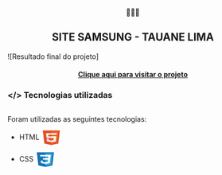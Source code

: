 <P align="center">👩🏻‍💻</P>
<h2 align="center">SITE SAMSUNG - TAUANE LIMA</h2>

![Resultado final do projeto] 

<h4 align="center"><a href="https://site-samsung.vercel.app/" align="center">Clique aqui para visitar o projeto<a/></h4>

<h3>
  
  </> Tecnologias utilizadas
  
</h3>

##

Foram utilizadas as seguintes tecnologias:

- HTML <img align="center" alt="HTML" height="30" width="40" src="https://raw.githubusercontent.com/devicons/devicon/master/icons/html5/html5-original.svg">

- CSS <img align="center" alt="CSS" height="30" width="40" src="https://raw.githubusercontent.com/devicons/devicon/master/icons/css3/css3-original.svg">
    
